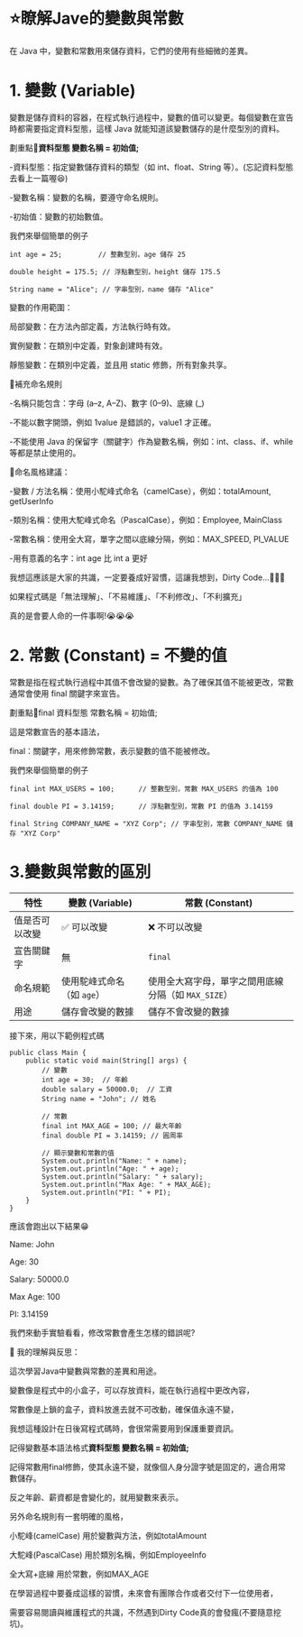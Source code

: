 # ⭐瞭解Jave的變數與常數
在 Java 中，變數和常數用來儲存資料，它們的使用有些細微的差異。

# 1. 變數 (Variable) 
變數是儲存資料的容器，在程式執行過程中，變數的值可以變更。每個變數在宣告時都需要指定資料型態，這樣 Java 就能知道該變數儲存的是什麼型別的資料。

劃重點📌**資料型態 變數名稱 = 初始值;**

-資料型態：指定變數儲存資料的類型（如 int、float、String 等）。(忘記資料型態去看上一篇喔😆)

-變數名稱：變數的名稱，要遵守命名規則。

-初始值：變數的初始數值。

我們來舉個簡單的例子
```
int age = 25;         // 整數型別，age 儲存 25

double height = 175.5; // 浮點數型別，height 儲存 175.5

String name = "Alice"; // 字串型別，name 儲存 "Alice"
```
變數的作用範圍：

局部變數：在方法內部定義，方法執行時有效。

實例變數：在類別中定義，對象創建時有效。

靜態變數：在類別中定義，並且用 static 修飾，所有對象共享。

📌補充命名規則

-名稱只能包含：字母 (a–z, A–Z)、數字 (0–9)、底線 (_)

-不能以數字開頭，例如 1value 是錯誤的，value1 才正確。

-不能使用 Java 的保留字（關鍵字）作為變數名稱，例如：int、class、if、while 等都是禁止使用的。

📌命名風格建議：

-變數 / 方法名稱：使用小駝峰式命名（camelCase），例如：totalAmount, getUserInfo

-類別名稱：使用大駝峰式命名（PascalCase），例如：Employee, MainClass

-常數名稱：使用全大寫，單字之間以底線分隔，例如：MAX_SPEED, PI_VALUE

-用有意義的名字：int age 比 int a 更好

我想這應該是大家的共識，一定要養成好習慣，這讓我想到，Dirty Code...💩💩💩

如果程式碼是「無法理解」、「不易維護」、「不利修改」、「不利擴充」

真的是會要人命的一件事啊!😭😭😭

# 2. 常數 (Constant) = 不變的值
常數是指在程式執行過程中其值不會改變的變數。為了確保其值不能被更改，常數通常會使用 final 關鍵字來宣告。

劃重點📌final 資料型態 常數名稱 = 初始值;

這是常數宣告的基本語法，

final：關鍵字，用來修飾常數，表示變數的值不能被修改。

我們來舉個簡單的例子
```
final int MAX_USERS = 100;      // 整數型別，常數 MAX_USERS 的值為 100

final double PI = 3.14159;      // 浮點數型別，常數 PI 的值為 3.14159

final String COMPANY_NAME = "XYZ Corp"; // 字串型別，常數 COMPANY_NAME 儲存 "XYZ Corp"
```
# 3.變數與常數的區別
|   特性 | 變數 (Variable) | 常數 (Constant) |
|--------|------------------|--------------------|
| 值是否可以改變 | ✅ 可以改變 | ❌ 不可以改變 |
| 宣告關鍵字 | 無 | `final` |
| 命名規範 | 使用駝峰式命名（如 `age`） | 使用全大寫字母，單字之間用底線分隔（如 `MAX_SIZE`） |
| 用途 | 儲存會改變的數據 | 儲存不會改變的數據 |


接下來，用以下範例程式碼
```
public class Main {
    public static void main(String[] args) {
        // 變數
        int age = 30;  // 年齡
        double salary = 50000.0;  // 工資
        String name = "John"; // 姓名

        // 常數
        final int MAX_AGE = 100; // 最大年齡
        final double PI = 3.14159; // 圓周率

        // 顯示變數和常數的值
        System.out.println("Name: " + name);
        System.out.println("Age: " + age);
        System.out.println("Salary: " + salary);
        System.out.println("Max Age: " + MAX_AGE);
        System.out.println("PI: " + PI);
    }
}
```
應該會跑出以下結果😁

Name: John

Age: 30

Salary: 50000.0

Max Age: 100

PI: 3.14159

我們來動手實驗看看，修改常數會產生怎樣的錯誤呢?

🧠 我的理解與反思：

這次學習Java中變數與常數的差異和用途。

變數像是程式中的小盒子，可以存放資料，能在執行過程中更改內容，

常數像是上鎖的盒子，資料放進去就不可改動，確保值永遠不變，

我想這種設計在日後寫程式碼時，會很常需要用到保護重要資訊。

記得變數基本語法格式**資料型態 變數名稱 = 初始值;**

記得常數用final修飾，使其永遠不變，就像個人身分證字號是固定的，適合用常數儲存。

反之年齡、薪資都是會變化的，就用變數來表示。

另外命名規則有一套明確的風格，

小駝峰(camelCase) 用於變數與方法，例如totalAmount

大駝峰(PascalCase) 用於類別名稱，例如EmployeeInfo

全大寫+底線 用於常數，例如MAX_AGE

在學習過程中要養成這樣的習慣，未來會有團隊合作或者交付下一位使用者，

需要容易閱讀與維護程式的共識，不然遇到Dirty Code真的會發瘋(不要隨意挖坑)。
